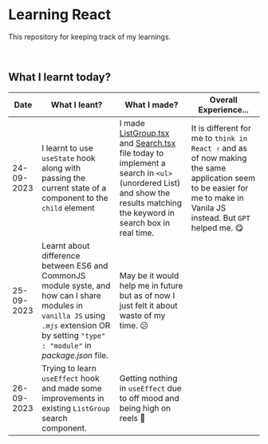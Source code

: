 # Learning React

This repository for keeping track of my learnings.

<br>

## What I learnt today?

| Date | What I leant? | What I made? | Overall Experience... |
| ---- | -------- | -------- | ------------- |
| 24-09-2023   | I learnt to use `useState` hook along with passing the current state of a component to the `child` element | I made [ListGroup.tsx](https://github.com/mohiwalla/react/blob/mohiwalla/src/components/ListGroup.tsx) and [Search.tsx](https://github.com/mohiwalla/react/blob/mohiwalla/src/components/Search.tsx) file today to implement a search in `<ul>` (unordered List) and show the results matching the keyword in search box in real time. | It is different for me to `think in React ✌` and as of now making the same application seem to be easier for me to make in Vanila JS instead. But `GPT` helped me. 😋|
| 25-09-2023   | Learnt about difference between ES6 and CommonJS module syste, and how can I share modules in `vanilla JS` using *`.mjs`* extension OR by setting `"type" : "module"` in *package.json* file. | May be it would help me in future but as of now I just felt it about waste of my time. 😕 |
| 26-09-2023   | Trying to learn `useEffect` hook and made some improvements in existing `ListGroup` search component. | Getting nothing in `useEffect` due to off mood and being high on reels 🤤 |